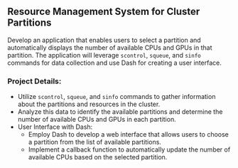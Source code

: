## Resource Management System for Cluster Partitions

Develop an application that enables users to select a partition and automatically displays the number of available CPUs and GPUs in that partition. The application will leverage ```scontrol```, ```squeue```, and ```sinfo``` commands for data collection and use Dash for creating a user interface.

### Project Details:

- Utilize ```scontrol```, ```squeue```, and ```sinfo``` commands to gather information about the partitions and resources in the cluster.
- Analyze this data to identify the available partitions and determine the number of available CPUs and GPUs in each partition.
- User Interface with Dash:
  - Employ Dash to develop a web interface that allows users to choose a partition from the list of available partitions.
  - Implement a callback function to automatically update the number of available CPUs based on the selected partition.
